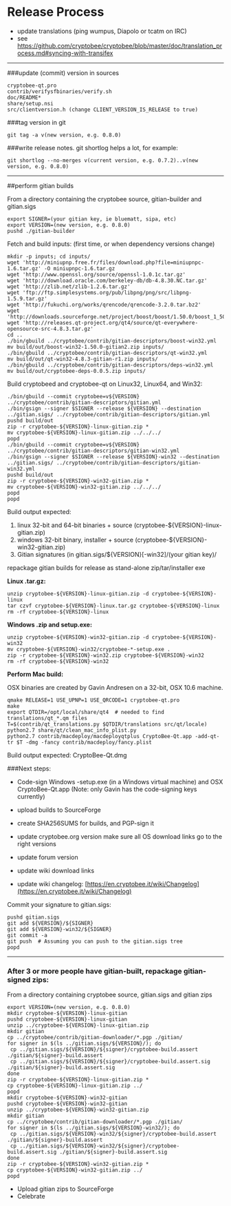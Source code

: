 Release Process
====================

* update translations (ping wumpus, Diapolo or tcatm on IRC)
* see https://github.com/cryptobee/cryptobee/blob/master/doc/translation_process.md#syncing-with-transifex

* * *

###update (commit) version in sources


	cryptobee-qt.pro
	contrib/verifysfbinaries/verify.sh
	doc/README*
	share/setup.nsi
	src/clientversion.h (change CLIENT_VERSION_IS_RELEASE to true)

###tag version in git

	git tag -a v(new version, e.g. 0.8.0)

###write release notes. git shortlog helps a lot, for example:

	git shortlog --no-merges v(current version, e.g. 0.7.2)..v(new version, e.g. 0.8.0)

* * *

##perform gitian builds

 From a directory containing the cryptobee source, gitian-builder and gitian.sigs
  
	export SIGNER=(your gitian key, ie bluematt, sipa, etc)
	export VERSION=(new version, e.g. 0.8.0)
	pushd ./gitian-builder

 Fetch and build inputs: (first time, or when dependency versions change)

	mkdir -p inputs; cd inputs/
	wget 'http://miniupnp.free.fr/files/download.php?file=miniupnpc-1.6.tar.gz' -O miniupnpc-1.6.tar.gz
	wget 'http://www.openssl.org/source/openssl-1.0.1c.tar.gz'
	wget 'http://download.oracle.com/berkeley-db/db-4.8.30.NC.tar.gz'
	wget 'http://zlib.net/zlib-1.2.6.tar.gz'
	wget 'ftp://ftp.simplesystems.org/pub/libpng/png/src/libpng-1.5.9.tar.gz'
	wget 'http://fukuchi.org/works/qrencode/qrencode-3.2.0.tar.bz2'
	wget 'http://downloads.sourceforge.net/project/boost/boost/1.50.0/boost_1_50_0.tar.bz2'
	wget 'http://releases.qt-project.org/qt4/source/qt-everywhere-opensource-src-4.8.3.tar.gz'
	cd ..
	./bin/gbuild ../cryptobee/contrib/gitian-descriptors/boost-win32.yml
	mv build/out/boost-win32-1.50.0-gitian2.zip inputs/
	./bin/gbuild ../cryptobee/contrib/gitian-descriptors/qt-win32.yml
	mv build/out/qt-win32-4.8.3-gitian-r1.zip inputs/
	./bin/gbuild ../cryptobee/contrib/gitian-descriptors/deps-win32.yml
	mv build/out/cryptobee-deps-0.0.5.zip inputs/

 Build cryptobeed and cryptobee-qt on Linux32, Linux64, and Win32:
  
	./bin/gbuild --commit cryptobee=v${VERSION} ../cryptobee/contrib/gitian-descriptors/gitian.yml
	./bin/gsign --signer $SIGNER --release ${VERSION} --destination ../gitian.sigs/ ../cryptobee/contrib/gitian-descriptors/gitian.yml
	pushd build/out
	zip -r cryptobee-${VERSION}-linux-gitian.zip *
	mv cryptobee-${VERSION}-linux-gitian.zip ../../../
	popd
	./bin/gbuild --commit cryptobee=v${VERSION} ../cryptobee/contrib/gitian-descriptors/gitian-win32.yml
	./bin/gsign --signer $SIGNER --release ${VERSION}-win32 --destination ../gitian.sigs/ ../cryptobee/contrib/gitian-descriptors/gitian-win32.yml
	pushd build/out
	zip -r cryptobee-${VERSION}-win32-gitian.zip *
	mv cryptobee-${VERSION}-win32-gitian.zip ../../../
	popd
	popd

  Build output expected:

  1. linux 32-bit and 64-bit binaries + source (cryptobee-${VERSION}-linux-gitian.zip)
  2. windows 32-bit binary, installer + source (cryptobee-${VERSION}-win32-gitian.zip)
  3. Gitian signatures (in gitian.sigs/${VERSION}[-win32]/(your gitian key)/

repackage gitian builds for release as stand-alone zip/tar/installer exe

**Linux .tar.gz:**

	unzip cryptobee-${VERSION}-linux-gitian.zip -d cryptobee-${VERSION}-linux
	tar czvf cryptobee-${VERSION}-linux.tar.gz cryptobee-${VERSION}-linux
	rm -rf cryptobee-${VERSION}-linux

**Windows .zip and setup.exe:**

	unzip cryptobee-${VERSION}-win32-gitian.zip -d cryptobee-${VERSION}-win32
	mv cryptobee-${VERSION}-win32/cryptobee-*-setup.exe .
	zip -r cryptobee-${VERSION}-win32.zip cryptobee-${VERSION}-win32
	rm -rf cryptobee-${VERSION}-win32

**Perform Mac build:**

  OSX binaries are created by Gavin Andresen on a 32-bit, OSX 10.6 machine.

	qmake RELEASE=1 USE_UPNP=1 USE_QRCODE=1 cryptobee-qt.pro
	make
	export QTDIR=/opt/local/share/qt4  # needed to find translations/qt_*.qm files
	T=$(contrib/qt_translations.py $QTDIR/translations src/qt/locale)
	python2.7 share/qt/clean_mac_info_plist.py
	python2.7 contrib/macdeploy/macdeployqtplus CryptoBee-Qt.app -add-qt-tr $T -dmg -fancy contrib/macdeploy/fancy.plist

 Build output expected: CryptoBee-Qt.dmg

###Next steps:

* Code-sign Windows -setup.exe (in a Windows virtual machine) and
  OSX CryptoBee-Qt.app (Note: only Gavin has the code-signing keys currently)

* upload builds to SourceForge

* create SHA256SUMS for builds, and PGP-sign it

* update cryptobee.org version
  make sure all OS download links go to the right versions

* update forum version

* update wiki download links

* update wiki changelog: [https://en.cryptobee.it/wiki/Changelog](https://en.cryptobee.it/wiki/Changelog)

Commit your signature to gitian.sigs:

	pushd gitian.sigs
	git add ${VERSION}/${SIGNER}
	git add ${VERSION}-win32/${SIGNER}
	git commit -a
	git push  # Assuming you can push to the gitian.sigs tree
	popd

-------------------------------------------------------------------------

### After 3 or more people have gitian-built, repackage gitian-signed zips:

From a directory containing cryptobee source, gitian.sigs and gitian zips

	export VERSION=(new version, e.g. 0.8.0)
	mkdir cryptobee-${VERSION}-linux-gitian
	pushd cryptobee-${VERSION}-linux-gitian
	unzip ../cryptobee-${VERSION}-linux-gitian.zip
	mkdir gitian
	cp ../cryptobee/contrib/gitian-downloader/*.pgp ./gitian/
	for signer in $(ls ../gitian.sigs/${VERSION}/); do
	 cp ../gitian.sigs/${VERSION}/${signer}/cryptobee-build.assert ./gitian/${signer}-build.assert
	 cp ../gitian.sigs/${VERSION}/${signer}/cryptobee-build.assert.sig ./gitian/${signer}-build.assert.sig
	done
	zip -r cryptobee-${VERSION}-linux-gitian.zip *
	cp cryptobee-${VERSION}-linux-gitian.zip ../
	popd
	mkdir cryptobee-${VERSION}-win32-gitian
	pushd cryptobee-${VERSION}-win32-gitian
	unzip ../cryptobee-${VERSION}-win32-gitian.zip
	mkdir gitian
	cp ../cryptobee/contrib/gitian-downloader/*.pgp ./gitian/
	for signer in $(ls ../gitian.sigs/${VERSION}-win32/); do
	 cp ../gitian.sigs/${VERSION}-win32/${signer}/cryptobee-build.assert ./gitian/${signer}-build.assert
	 cp ../gitian.sigs/${VERSION}-win32/${signer}/cryptobee-build.assert.sig ./gitian/${signer}-build.assert.sig
	done
	zip -r cryptobee-${VERSION}-win32-gitian.zip *
	cp cryptobee-${VERSION}-win32-gitian.zip ../
	popd

- Upload gitian zips to SourceForge
- Celebrate 
